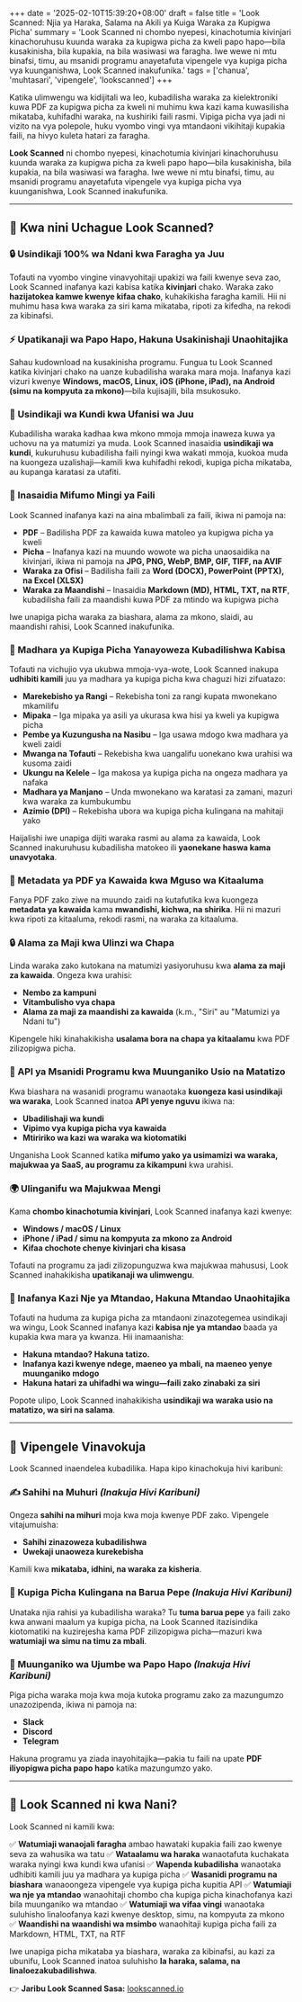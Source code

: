 +++
date = '2025-02-10T15:39:20+08:00'
draft = false
title = 'Look Scanned: Njia ya Haraka, Salama na Akili ya Kuiga Waraka za Kupigwa Picha'
summary = 'Look Scanned ni chombo nyepesi, kinachotumia kivinjari kinachoruhusu kuunda waraka za kupigwa picha za kweli papo hapo—bila kusakinisha, bila kupakia, na bila wasiwasi wa faragha. Iwe wewe ni mtu binafsi, timu, au msanidi programu anayetafuta vipengele vya kupiga picha vya kuunganishwa, Look Scanned inakufunika.'
tags = ['chanua', 'muhtasari', 'vipengele', 'lookscanned']
+++

Katika ulimwengu wa kidijitali wa leo, kubadilisha waraka za kielektroniki kuwa PDF za kupigwa picha za kweli ni muhimu kwa kazi kama kuwasilisha mikataba, kuhifadhi waraka, na kushiriki faili rasmi. Vipiga picha vya jadi ni vizito na vya polepole, huku vyombo vingi vya mtandaoni vikihitaji kupakia faili, na hivyo kuleta hatari za faragha.

**Look Scanned** ni chombo nyepesi, kinachotumia kivinjari kinachoruhusu kuunda waraka za kupigwa picha za kweli papo hapo—bila kusakinisha, bila kupakia, na bila wasiwasi wa faragha. Iwe wewe ni mtu binafsi, timu, au msanidi programu anayetafuta vipengele vya kupiga picha vya kuunganishwa, Look Scanned inakufunika.

---

## 🚀 Kwa nini Uchague Look Scanned?

### 🔒 Usindikaji 100% wa Ndani kwa Faragha ya Juu
Tofauti na vyombo vingine vinavyohitaji upakizi wa faili kwenye seva zao, Look Scanned inafanya kazi kabisa katika **kivinjari** chako. Waraka zako **hazijatokea kamwe kwenye kifaa chako**, kuhakikisha faragha kamili. Hii ni muhimu hasa kwa waraka za siri kama mikataba, ripoti za kifedha, na rekodi za kibinafsi.

### ⚡ Upatikanaji wa Papo Hapo, Hakuna Usakinishaji Unaohitajika
Sahau kudownload na kusakinisha programu. Fungua tu Look Scanned katika kivinjari chako na uanze kubadilisha waraka mara moja. Inafanya kazi vizuri kwenye **Windows, macOS, Linux, iOS (iPhone, iPad), na Android (simu na kompyuta za mkono)**—bila kujisajili, bila msukosuko.

### 📂 Usindikaji wa Kundi kwa Ufanisi wa Juu
Kubadilisha waraka kadhaa kwa mkono mmoja mmoja inaweza kuwa ya uchovu na ya matumizi ya muda. Look Scanned inasaidia **usindikaji wa kundi**, kukuruhusu kubadilisha faili nyingi kwa wakati mmoja, kuokoa muda na kuongeza uzalishaji—kamili kwa kuhifadhi rekodi, kupiga picha mikataba, au kupanga karatasi za utafiti.

### 📄 Inasaidia Mifumo Mingi ya Faili
Look Scanned inafanya kazi na aina mbalimbali za faili, ikiwa ni pamoja na:
- **PDF** – Badilisha PDF za kawaida kuwa matoleo ya kupigwa picha ya kweli
- **Picha** – Inafanya kazi na muundo wowote wa picha unaosaidika na kivinjari, ikiwa ni pamoja na **JPG, PNG, WebP, BMP, GIF, TIFF, na AVIF**
- **Waraka za Ofisi** – Badilisha faili za **Word (DOCX), PowerPoint (PPTX), na Excel (XLSX)**
- **Waraka za Maandishi** – Inasaidia **Markdown (MD), HTML, TXT, na RTF**, kubadilisha faili za maandishi kuwa PDF za mtindo wa kupigwa picha

Iwe unapiga picha waraka za biashara, alama za mkono, slaidi, au maandishi rahisi, Look Scanned inakufunika.

### 🎨 Madhara ya Kupiga Picha Yanayoweza Kubadilishwa Kabisa
Tofauti na vichujio vya ukubwa mmoja-vya-wote, Look Scanned inakupa **udhibiti kamili** juu ya madhara ya kupiga picha kwa chaguzi hizi zifuatazo:
- **Marekebisho ya Rangi** – Rekebisha toni za rangi kupata mwonekano mkamilifu
- **Mipaka** – Iga mipaka ya asili ya ukurasa kwa hisi ya kweli ya kupigwa picha
- **Pembe ya Kuzungusha na Nasibu** – Iga usawa mdogo kwa madhara ya kweli zaidi
- **Mwanga na Tofauti** – Rekebisha kwa uangalifu uonekano kwa urahisi wa kusoma zaidi
- **Ukungu na Kelele** – Iga makosa ya kupiga picha na ongeza madhara ya nafaka
- **Madhara ya Manjano** – Unda mwonekano wa karatasi za zamani, mazuri kwa waraka za kumbukumbu
- **Azimio (DPI)** – Rekebisha ubora wa kupiga picha kulingana na mahitaji yako

Haijalishi iwe unapiga dijiti waraka rasmi au alama za kawaida, Look Scanned inakuruhusu kubadilisha matokeo ili **yaonekane haswa kama unavyotaka**.

### 📝 Metadata ya PDF ya Kawaida kwa Mguso wa Kitaaluma
Fanya PDF zako ziwe na muundo zaidi na kutafutika kwa kuongeza **metadata ya kawaida** kama **mwandishi, kichwa, na shirika**. Hii ni mazuri kwa ripoti za kitaaluma, rekodi rasmi, na waraka za kitaaluma.

### 🔒 Alama za Maji kwa Ulinzi wa Chapa
Linda waraka zako kutokana na matumizi yasiyoruhusu kwa **alama za maji za kawaida**. Ongeza kwa urahisi:
- **Nembo za kampuni**
- **Vitambulisho vya chapa**
- **Alama za maji za maandishi za kawaida** (k.m., "Siri" au "Matumizi ya Ndani tu")

Kipengele hiki kinahakikisha **usalama bora na chapa ya kitaalamu** kwa PDF zilizopigwa picha.

### 🔗 API ya Msanidi Programu kwa Muunganiko Usio na Matatizo
Kwa biashara na wasanidi programu wanaotaka **kuongeza kasi usindikaji wa waraka**, Look Scanned inatoa **API yenye nguvu** ikiwa na:
- **Ubadilishaji wa kundi**
- **Vipimo vya kupiga picha vya kawaida**
- **Mtiririko wa kazi wa waraka wa kiotomatiki**

Unganisha Look Scanned katika **mifumo yako ya usimamizi wa waraka, majukwaa ya SaaS, au programu za kikampuni** kwa urahisi.

### 🌍 Ulinganifu wa Majukwaa Mengi
Kama **chombo kinachotumia kivinjari**, Look Scanned inafanya kazi kwenye:
- **Windows / macOS / Linux**
- **iPhone / iPad / simu na kompyuta za mkono za Android**
- **Kifaa chochote chenye kivinjari cha kisasa**

Tofauti na programu za jadi zilizopunguzwa kwa majukwaa mahususi, Look Scanned inahakikisha **upatikanaji wa ulimwengu**.

### 🚀 Inafanya Kazi Nje ya Mtandao, Hakuna Mtandao Unaohitajika
Tofauti na huduma za kupiga picha za mtandaoni zinazotegemea usindikaji wa wingu, Look Scanned inafanya kazi **kabisa nje ya mtandao** baada ya kupakia kwa mara ya kwanza. Hii inamaanisha:
- **Hakuna mtandao? Hakuna tatizo.**
- **Inafanya kazi kwenye ndege, maeneo ya mbali, na maeneo yenye muunganiko mdogo**
- **Hakuna hatari za uhifadhi wa wingu—faili zako zinabaki za siri**

Popote ulipo, Look Scanned inahakikisha **usindikaji wa waraka usio na matatizo, wa siri na salama**.

---

## 📢 Vipengele Vinavokuja

Look Scanned inaendelea kubadilika. Hapa kipo kinachokuja hivi karibuni:

### ✍ Sahihi na Muhuri *(Inakuja Hivi Karibuni)*
Ongeza **sahihi na mihuri** moja kwa moja kwenye PDF zako. Vipengele vitajumuisha:
- **Sahihi zinazoweza kubadilishwa**
- **Uwekaji unaoweza kurekebisha**

Kamili kwa **mikataba, idhini, na waraka za kisheria**.

### 📧 Kupiga Picha Kulingana na Barua Pepe *(Inakuja Hivi Karibuni)*
Unataka njia rahisi ya kubadilisha waraka? Tu **tuma barua pepe** ya faili zako kwa anwani maalum ya kupiga picha, na Look Scanned itazisindika kiotomatiki na kuzirejesha kama PDF zilizopigwa picha—mazuri kwa **watumiaji wa simu na timu za mbali**.

### 💬 Muunganiko wa Ujumbe wa Papo Hapo *(Inakuja Hivi Karibuni)*
Piga picha waraka moja kwa moja kutoka programu zako za mazungumzo unazozipenda, ikiwa ni pamoja na:
- **Slack**
- **Discord**
- **Telegram**

Hakuna programu ya ziada inayohitajika—pakia tu faili na upate **PDF iliyopigwa picha papo hapo** katika mazungumzo yako.

---

## 🎯 Look Scanned ni kwa Nani?
Look Scanned ni kamili kwa:

✅ **Watumiaji wanaojali faragha** ambao hawataki kupakia faili zao kwenye seva za wahusika wa tatu
✅ **Wataalamu wa haraka** wanaotafuta kuchakata waraka nyingi kwa kundi kwa ufanisi
✅ **Wapenda kubadilisha** wanaotaka udhibiti kamili juu ya madhara ya kupiga picha
✅ **Wasanidi programu na biashara** wanaoongeza vipengele vya kupiga picha kupitia API
✅ **Watumiaji wa nje ya mtandao** wanaohitaji chombo cha kupiga picha kinachofanya kazi bila muunganiko wa mtandao
✅ **Watumiaji wa vifaa vingi** wanaotaka suluhisho linaloofanya kazi kwenye desktop, simu, na kompyuta za mkono
✅ **Waandishi na waandishi wa msimbo** wanaohitaji kupiga picha faili za Markdown, HTML, TXT, na RTF

Iwe unapiga picha mikataba ya biashara, waraka za kibinafsi, au kazi za ubunifu, Look Scanned inatoa suluhisho **la haraka, salama, na linaloezakubadilishwa**.

👉 **Jaribu Look Scanned Sasa:** [lookscanned.io](https://lookscanned.io)